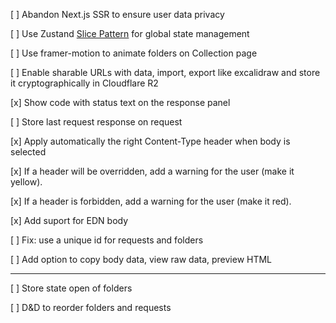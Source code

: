 [ ] Abandon Next.js SSR to ensure user data privacy

[ ] Use Zustand [Slice Pattern](https://docs.pmnd.rs/zustand/guides/slices-pattern) for global state management

[ ] Use framer-motion to animate folders on Collection page

[ ] Enable sharable URLs with data, import, export like excalidraw and store it cryptographically in Cloudflare R2

[x] Show code with status text on the response panel

[ ] Store last request response on request

[x] Apply automatically the right Content-Type header when body is selected

[x] If a header will be overridden, add a warning for the user (make it yellow).

[x] If a header is forbidden, add a warning for the user (make it red).

[x] Add suport for EDN body

[ ] Fix: use a unique id for requests and folders

[ ] Add option to copy body data, view raw data, preview HTML

----

[ ] Store state open of folders

[ ] D&D to reorder folders and requests